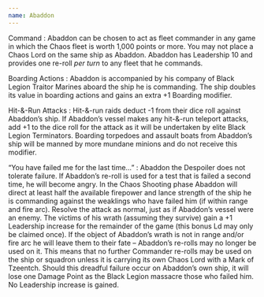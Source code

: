 ```yaml
---
name: Abaddon
---
```

Command
: Abaddon can be chosen to act as fleet commander in any game in which the Chaos fleet is worth 1,000 points or more. You may not place a Chaos Lord on the same ship as Abaddon. Abaddon has Leadership 10 and provides one re-roll *per turn* to any fleet that he commands.

Boarding Actions
: Abaddon is accompanied by his company of Black Legion Traitor Marines aboard the ship he is commanding. The ship doubles its value in boarding actions and gains an extra +1 Boarding modifier.

Hit-&amp;-Run Attacks
: Hit-&amp;-run raids deduct -1 from their dice roll against Abaddon’s ship. If Abaddon’s vessel makes any hit-&amp;-run teleport attacks, add +1 to the dice roll for the attack as it will be undertaken by elite Black Legion Terminators. Boarding torpedoes and assault boats from Abaddon’s ship will be manned by more mundane minions and do not receive this modifier.

“You have failed me for the last time…”
: Abaddon the Despoiler does not tolerate failure. If Abaddon’s re-roll is used for a test that is failed a second time, he will become angry. In the Chaos Shooting phase Abaddon will direct at least half the available firepower and lance strength of the ship he is commanding against the weaklings who have failed him (if within range and fire arc). Resolve the attack as normal, just as if Abaddon’s vessel were an enemy. The victims of his wrath (assuming they survive) gain a +1 Leadership increase for the remainder of the game (this bonus Ld may only be claimed once). If the object of Abaddon’s wrath is not in range and/or fire arc he will leave them to their fate – Abaddon’s re-rolls may no longer be used on it. This means that no further Commander re-rolls may be used on the ship or squadron unless it is carrying its own Chaos Lord with a Mark of Tzeentch. Should this dreadful failure occur on Abaddon’s own ship, it will lose one Damage Point as the Black Legion massacre those who failed him. No Leadership increase is gained.